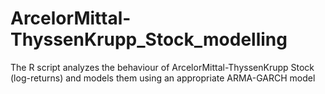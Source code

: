 ArcelorMittal-ThyssenKrupp_Stock_modelling
==========================================

The R script analyzes the behaviour of ArcelorMittal-ThyssenKrupp Stock (log-returns) and models them using an appropriate ARMA-GARCH model 
